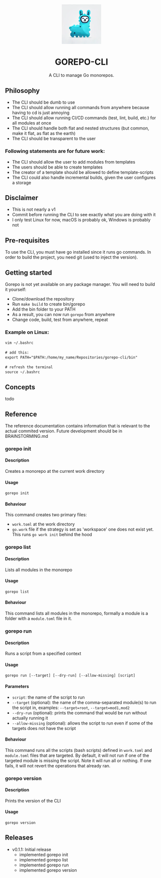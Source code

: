 <p align="center">
    <picture>
        <img style="margin-bottom:0;" width="130" src="./assets/gorepo.png" alt="logo">
    </picture>
    <h1 align="center">GOREPO-CLI</h1>
</p>

<p align="center">
    A CLI to manage Go monorepos.
</p>

## Philosophy

- The CLI should be dumb to use
- The CLI should allow running all commands from anywhere because having to cd is just annoying
- The CLI should allow running CI/CD commands (test, lint, build, etc.) for all modules at once
- The CLI should handle both flat and nested structures (but common, make it flat, as flat as the earth)
- The CLI should be transparent to the user

### Following statements are for future work:

- The CLI should allow the user to add modules from templates
- The users should be able to create templates
- The creator of a template should be allowed to define template-scripts
- The CLI could also handle incremental builds, given the user configures a storage

## Disclaimer
- This is not nearly a v1
- Commit before running the CLI to see exactly what you are doing with it
- I only test Linux for now, macOS is probably ok, Windows is probably not

## Pre-requisites

To use the CLI, you must have go installed since it runs go commands.
In order to build the project, you need git (used to inject the version).

## Getting started

Gorepo is not yet available on any package manager. You will need to build it yourself:
- Clone/download the repository
- Run `make build` to create bin/gorepo
- Add the bin folder to your PATH
- As a result, you can now run `gorepo` from anywhere
- Change code, build, test from anywhere, repeat

### Example on Linux:
```
vim ~/.bashrc

# add this:
export PATH="$PATH:/home/my_name/Repositories/gorepo-cli/bin"

# refresh the terminal
source ~/.bashrc
```

## Concepts

todo

## Reference

The reference documentation contains information that 
is relevant to the actual commited version. Future development should be in BRAINSTORMING.md

### gorepo init

#### Description

Creates a monorepo at the current work directory

#### Usage

```
gorepo init
```

#### Behaviour

This command creates two primary files:
- `work.toml` at the work directory
- `go.work` file if the strategy is set as 'workspace' one does not exist yet. This runs `go work init` behind the hood

### gorepo list

#### Description

Lists all modules in the monorepo

#### Usage

```
gorepo list
```

#### Behaviour

This command lists all modules in the monorepo, formally a module is a folder with a `module.toml` file in it.

### gorepo run

#### Description

Runs a script from a specified context

#### Usage

```
gorepo run [--target] [--dry-run] [--allow-missing] [script]
```

#### Parameters

- `script`: the name of the script to run
- `--target` (optional): the name of the comma-separated module(s) to run the script in, examples: `--target=root`, `--target=mod1,mod2`
- `--dry-run` (optional): prints the command that would be run without actually running it
- `--allow-missing` (optional): allows the script to run even if some of the targets does not have the script

#### Behaviour

This command runs all the scripts (bash scripts) defined in `work.toml` and `module.toml` files that are targeted.
By default, it will not run if one of the targeted module is missing the script.
Note it will run all or nothing. If one fails, it will not revert the operations that already ran.

### gorepo version

#### Description

Prints the version of the CLI

#### Usage

```
gorepo version
```

## Releases

- v0.1.1: Initial release
  - implemented gorepo init
  - implemented gorepo list
  - implemented gorepo run
  - implemented gorepo version